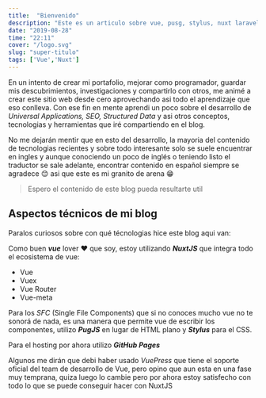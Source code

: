 ```yaml
---
title:  "Bienvenido"
description: "Este es un articulo sobre vue, pusg, stylus, nuxt laravel y todo loque se me ocurra poner"
date: "2019-08-28"
time: "22:11"
cover: "/logo.svg"
slug: "super-titulo"
tags: ['Vue','Nuxt']
---
```


En un intento de crear mi portafolio, mejorar como programador, guardar mis descubrimientos, investigaciones y compartirlo con otros, me animé a crear este sitio web desde cero aprovechando asi todo el aprendizaje que eso conlleva. Con ese fin en mente aprendi un poco sobre el desarrollo de *Universal Applications, SEO, Structured Data* y asi otros conceptos, tecnologias y herramientas que iré compartiendo en el blog.

No me dejarán mentir que en esto del desarrollo, la mayoria del contenido de tecnologias recientes y sobre todo interesante solo se suele encuentrar en ingles y aunque conociendo un poco de inglés o teniendo listo el traductor se sale adelante, encontrar contenido en español siempre se agradece 😊 asi que este es mi granito de arena 😁

> Espero el contenido de este blog pueda resultarte util

## Aspectos técnicos de mi blog
Paralos curiosos sobre con qué técnologias hice este blog aqui van:

Como buen *__vue__* lover ❤ que soy, estoy utilizando __*NuxtJS*__ que integra todo el ecosistema de vue:
* Vue
* Vuex
* Vue Router
* Vue-meta

Para los *SFC* (Single File Components) que si no conoces mucho vue no te sonorá de nada, es una manera que permite vue de escribir los componentes, utilizo __*PugJS*__ en lugar de HTML plano y __*Stylus*__ para el CSS.

Para el hosting por ahora utilizo *__GitHub Pages__*

Algunos me dirán que debi haber usado *VuePress* que tiene el soporte oficial del team de desarrollo de Vue, pero opino que aun esta en una fase muy temprana, quiza luego lo cambie pero por ahora estoy satisfecho con todo lo que se puede conseguir hacer con NuxtJS
